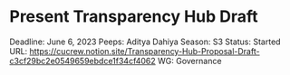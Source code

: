 # Present Transparency Hub Draft

Deadline: June 6, 2023
Peeps: Aditya Dahiya
Season: S3
Status: Started
URL: https://cucrew.notion.site/Transparency-Hub-Proposal-Draft-c3cf29bc2e0549659ebdce1f34cf4062
WG: Governance